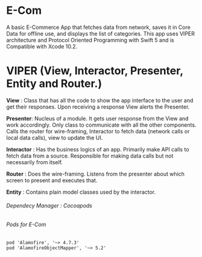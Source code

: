 # E-Com
A basic E-Commerce App that fetches data from network, saves it in Core Data for offline use, and displays the list of categories. 
This app uses VIPER architecture and Protocol Oriented Programming with Swift 5 and is Compatible with Xcode 10.2.

# VIPER (View, Interactor, Presenter, Entity and Router.) 

**View** : Class that has all the code to show the app interface to the user and get their responses. Upon receiving a response View alerts the Presenter.

**Presenter**: Nucleus of a module. It gets user response from the View and work accordingly. Only class to communicate with all the other components. Calls the router for wire-framing, Interactor to fetch data (network calls or local data calls), view to update the UI.

**Interactor** : Has the business logics of an app. Primarily make API calls to fetch data from a source. Responsible for making data calls but not necessarily from itself.

**Router** : Does the wire-framing. Listens from the presenter about which screen to present and executes that.

**Entity** : Contains plain model classes used by the interactor.

###### Dependecy Manager : Cocoapods
###### Pods for E-Com
    pod 'Alamofire', '~> 4.7.3'
    pod 'AlamofireObjectMapper', '~> 5.2'
